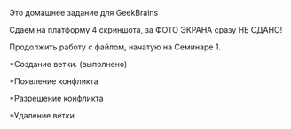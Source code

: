 Это домашнее задание для GeekBrains

Сдаем на платформу 4 скриншота, за ФОТО ЭКРАНА сразу НЕ СДАНО!

Продолжить работу с файлом, начатую на Семинаре 1.

*Создание ветки. (выполнено)

*Появление конфликта

*Разрешение конфликта

*Удаление ветки


